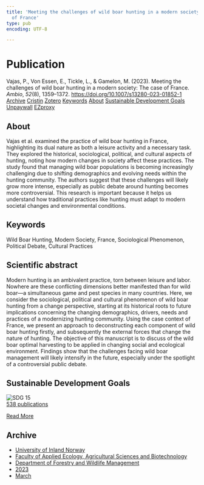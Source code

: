```yaml
---
title: 'Meeting the challenges of wild boar hunting in a modern society: The case
  of France'
type: pub
encoding: UTF-8

---
```

<h1>Publication</h1>
<article id="csl-bib-container-KNM5YPZ3" class="csl-bib-container">
  <div class="csl-bib-body"> <div class="csl-entry">Vajas, P., Von Essen, E., Tickle, L., &#38; Gamelon, M. (2023). Meeting the challenges of wild boar hunting in a modern society: The case of France. <i>Ambio</i>, <i>52</i>(8), 1359–1372. <a href="https://doi.org/10.1007/s13280-023-01852-1">https://doi.org/10.1007/s13280-023-01852-1</a></div> </div>
  <div class="csl-bib-buttons">
    <a href="#taxonomy-article-KNM5YPZ3" alt="archive" class="csl-bib-button">Archive</a>
    <a href="https://app.cristin.no/results/show.jsf?id=2135966" alt="Cristin" class="csl-bib-button">Cristin</a>
    <a href="http://zotero.org/groups/5881554/items/KNM5YPZ3" alt="Zotero" class="csl-bib-button">Zotero</a>
    <a href="#keywords-article-KNM5YPZ3" alt="keywords" class="csl-bib-button">Keywords</a>
    <a href="#about-article-KNM5YPZ3" alt="about_pub" class="csl-bib-button">About</a>
    <a href="#sdg-article-KNM5YPZ3" alt="sdg" class="csl-bib-button">Sustainable Development Goals</a>
    <a href="https://doi.org/10.1007/s13280-023-01852-1" alt="Unpaywall" class="csl-bib-button">Unpaywall</a>
    <a href="https://doi.org/10.1007/s13280-023-01852-1" alt="EZproxy" class="csl-bib-button">EZproxy</a>
  </div>
  <div id="csl-bib-meta-container-KNM5YPZ3"></div>
</article>
<div id="csl-bib-meta-KNM5YPZ3" class="csl-bib-meta">
  <article id="about-article-KNM5YPZ3" class="about_pub-article">
    <h1>About</h1>
    Vajas et al. examined the practice of wild boar hunting in France, highlighting its dual nature as both a leisure activity and a necessary task. They explored the historical, sociological, political, and cultural aspects of hunting, noting how modern changes in society affect these practices. The study found that managing wild boar populations is becoming increasingly challenging due to shifting demographics and evolving needs within the hunting community. The authors suggest that these challenges will likely grow more intense, especially as public debate around hunting becomes more controversial. This research is important because it helps us understand how traditional practices like hunting must adapt to modern societal changes and environmental conditions.
  </article>
  <article id="keywords-article-KNM5YPZ3" class="keywords-article">
    <h1>Keywords</h1>
    Wild Boar Hunting, Modern Society, France, Sociological Phenomenon, Political Debate, Cultural Practices
  </article>
  <article id="abstract-article-KNM5YPZ3" class="abstract-article">
    <h1>Scientific abstract</h1>
    Modern hunting is an ambivalent practice, torn between leisure and labor. Nowhere are these conflicting dimensions better manifested than for wild boar—a simultaneous game and pest species in many countries. Here, we consider the sociological, political and cultural phenomenon of wild boar hunting from a change perspective, starting at its historical roots to future implications concerning the changing demographics, drivers, needs and practices of a modernizing hunting community. Using the case context of France, we present an approach to deconstructing each component of wild boar hunting firstly, and subsequently the external forces that change the nature of hunting. The objective of this manuscript is to discuss of the wild boar optimal harvesting to be applied in changing social and ecological environment. Findings show that the challenges facing wild boar management will likely intensify in the future, especially under the spotlight of a controversial public debate.
  </article>
  <article id="sdg-article-KNM5YPZ3" class="sdg-article">
    <h1>Sustainable Development Goals</h1>
    <div class="sdg-container"><div id="sdg15" class="sdg">
        <img src="{{< params subfolder >}}images/sdg/sdg15_en.png" class="image" alt="SDG 15">
        <div class="sdg-overlay">
          <a href="/en/archive/?key=?sdg=15#archive" class="sdg-publication-count"><span>538</span> publications</a>
          <p><a href="https://sdgs.un.org/goals/goal15" class="sdg-read-more">Read More</a></p>
        </div>
      </div></div>
  </article>
  <article id="taxonomy-article-KNM5YPZ3" class="taxonomy-article">
    <h1>Archive</h1>
    <ul>
      <li>
        <a href="/en/archive/?key=3DCRN523">University of Inland Norway</a>
      </li>
      <li>
        <a href="/en/archive/?key=T77LXH6D">Faculty of Applied Ecology, Agricultural Sciences and Biotechnology</a>
      </li>
      <li>
        <a href="/en/archive/?key=7TRARPE3">Department of Forestry and Wildlife Management</a>
      </li>
      <li>
        <a href="/en/archive/?key=WXLLSUEU">2023</a>
      </li>
      <li>
        <a href="/en/archive/?key=HU97CPNH">March</a>
      </li>
    </ul>
  </article>
</div>
